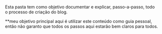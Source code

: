 Esta pasta tem como objetivo documentar e explicar, passo-a-passo, todo o processo de criação do blog.

**meu objetivo principal aqui é utilizar este conteúdo como guia pessoal, então não garanto que todos os passos aqui estarão bem claros para todos.
